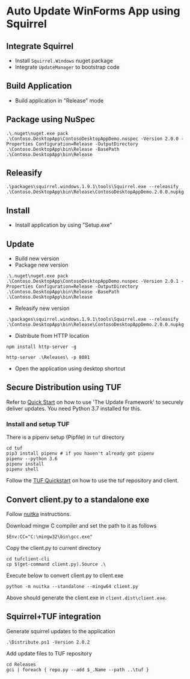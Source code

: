 # Auto Update WinForms App using Squirrel

## Integrate Squirrel
- Install `Squirrel.Windows` nuget package
- Integrate `UpdateManager` to bootstrap code

## Build Application
- Build application in "Release" mode

## Package using NuSpec

```
.\.nuget\nuget.exe pack .\Contoso.DesktopApp\ContosoDesktopAppDemo.nuspec -Version 2.0.0 -Properties Configuration=Release -OutputDirectory .\Contoso.DesktopApp\bin\Release -BasePath .\Contoso.DesktopApp\bin\Release
```

## Releasify

```
.\packages\squirrel.windows.1.9.1\tools\Squirrel.exe --releasify .\Contoso.DesktopApp\bin\Release\ContosoDesktopAppDemo.2.0.0.nupkg
```

## Install
- Install application by using "Setup.exe"

## Update

- Build new version
- Package new version
```
.\.nuget\nuget.exe pack .\Contoso.DesktopApp\ContosoDesktopAppDemo.nuspec -Version 2.0.1 -Properties Configuration=Release -OutputDirectory .\Contoso.DesktopApp\bin\Release -BasePath .\Contoso.DesktopApp\bin\Release
```
- Releasify new version
```
.\packages\squirrel.windows.1.9.1\tools\Squirrel.exe --releasify .\Contoso.DesktopApp\bin\Release\ContosoDesktopAppDemo.2.0.0.nupkg
```

- Distribute from HTTP location
```
npm install http-server -g

http-server .\Releases\ -p 8081
```
- Open the application using desktop shortcut

## Secure Distribution using TUF
Refer to [Quick Start](https://github.com/theupdateframework/tuf/blob/develop/docs/QUICKSTART.md) on how to use 'The Update Framework' to securely deliver updates. You need Python 3.7 installed for this.

### Install and setup TUF

There is a pipenv setup (Pipfile) in `tuf` directory
```
cd tuf
pip3 install pipenv # if you haven't already got pipenv
pipenv --python 3.6
pipenv install
pipenv shell
```

Follow the [TUF Quickstart](https://github.com/theupdateframework/tuf/blob/develop/docs/QUICKSTART.md) on how to use the tuf repository and client.


## Convert client.py to a standalone exe

Follow [nuitka](http://nuitka.net/doc/user-manual.html#tutorial-setup-and-build-on-windows) instructions.

Download mingw C compiler and set the path to it as follows
```
$Env:CC="C:\mingw32\bin\gcc.exe"
```

Copy the client.py to current directory
```
cd tufclient-cli
cp $(get-command client.py).Source .\
```

Execute below to convert client.py to client.exe
```
python -m nuitka --standalone --mingw64 client.py
```

Above should generate the client.exe in `client.dist\client.exe`.

## Squirrel+TUF integration

Generate squirrel updates to the application
```
.\Distribute.ps1 -Version 2.0.2
```

Add update files to TUF repository
```
cd Releases
gci | foreach { repo.py --add $_.Name --path ..\tuf }
```

